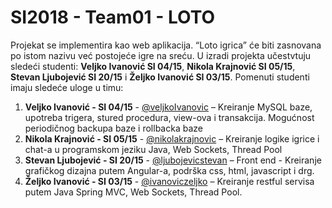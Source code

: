 # SI2018 - Team01 - LOTO
Projekat se implementira kao web aplikacija. “Loto igrica” će biti zasnovana po istom nazivu već postojeće igre na sreću. U izradi projekta učestvtuju sledeći studenti: **Veljko Ivanović SI 04/15**, **Nikola Krajnović SI 05/15**, **Stevan Ljubojević SI 20/15** i **Željko Ivanović SI 03/15**. Pomenuti studenti imaju sledeće uloge u timu:
1. **Veljko Ivanović - SI 04/15** - [@veljkoIvanovic](https://github.com/veljkoIvanovic "@veljkoIvanovic")
  – Kreiranje MySQL baze, upotreba trigera, stured procedura, view-ova i transakcija. Mogućnost periodičnog backupa baze i rollbacka baze
2. **Nikola Krajnović - SI 05/15** - [@nikolakrajnovic](https://github.com/nikolakrajnovic "@nikolakrajnovic")  – Kreiranje logike igrice i chat-a u programskom jeziku Java, Web Sockets, Thread Pool
3. **Stevan Ljubojević - SI 20/15** - [@ljubojevicstevan](https://github.com/ljubojevicstevan "@ljubojevicstevan")  – Front end - Kreiranje grafičkog dizajna putem Angular-a, podrška css, html, javascript i drg.
4. **Željko Ivanović - SI 03/15** - [@ivanoviczeljko](https://github.com/ivanoviczeljko "@ivanoviczeljko")   – Kreiranje restful servisa putem Java Spring MVC, Web Sockets, Thread Pool.
